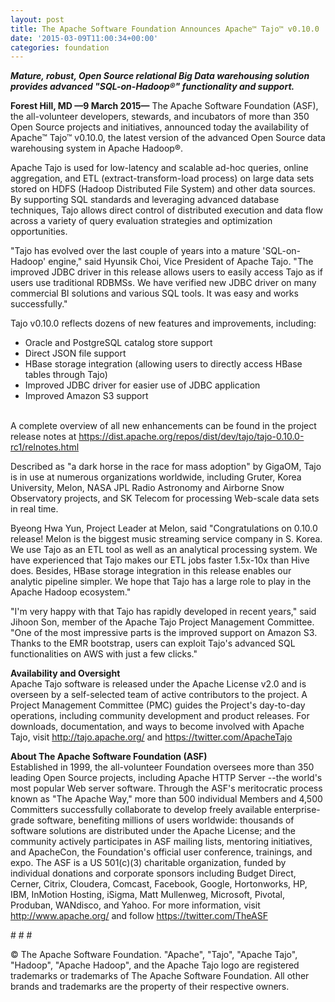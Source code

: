 ```yaml
---
layout: post
title: The Apache Software Foundation Announces Apache™ Tajo™ v0.10.0
date: '2015-03-09T11:00:34+00:00'
categories: foundation
---
```

<div> 
    <p><b><i>Mature, robust, Open Source relational Big Data warehousing solution provides advanced &quot;SQL-on-Hadoop®&quot; functionality and support.</i></b></p> 
    <p><b><i></i>Forest Hill, MD —9 March 2015—</b> The Apache Software Foundation (ASF), the all-volunteer developers, stewards, and incubators of more than 350 Open Source projects and initiatives, announced today the availability of Apache™ Tajo™ v0.10.0, the latest version of the advanced Open Source data warehousing system in Apache Hadoop®.</p> 
  </div> 
  <div> 
    <p>Apache Tajo is used for low-latency and scalable ad-hoc queries, online aggregation, and ETL (extract-transform-load process) on large data sets stored on HDFS (Hadoop Distributed File System) and other data sources. By supporting SQL standards and leveraging advanced database techniques, Tajo allows direct control of distributed execution and data flow across a variety of query evaluation strategies and optimization opportunities.</p> 
    <p>&quot;Tajo has evolved over the last couple of years into a mature 'SQL-on-Hadoop' engine,&quot; said Hyunsik Choi, Vice President of Apache Tajo. &quot;The improved JDBC driver in this release allows users to easily access Tajo as if users use traditional RDBMSs. We have verified new JDBC driver on many commercial BI solutions and various SQL tools. It was easy and works successfully.&quot;</p> 
  </div> 
  <div> 
    <p>Tajo v0.10.0 reflects dozens of new features and improvements, including:</p> 
  </div> 
  <div> 
    <p> </p> 
    <ul> 
      <li>Oracle and PostgreSQL catalog store support</li> 
      <li>Direct JSON file support</li> 
      <li>HBase storage integration (allowing users to directly access HBase tables through Tajo)</li> 
      <li>Improved JDBC driver for easier use of JDBC application</li> 
      <li>Improved Amazon S3 support</li> 
    </ul> 
    <p> </p> 
  </div> 
  <div><br /></div> 
  <div>A complete overview of all new enhancements can be found in the project release notes at <a href="https://dist.apache.org/repos/dist/dev/tajo/tajo-0.10.0-rc1/relnotes.html">https://dist.apache.org/repos/dist/dev/tajo/tajo-0.10.0-rc1/relnotes.html</a></div> 
  <p> </p> 
  <div> 
    <p>Described as &quot;a dark horse in the race for mass adoption&quot; by GigaOM, Tajo is in use at numerous organizations worldwide, including Gruter, Korea University, Melon, NASA JPL Radio Astronomy and Airborne Snow Observatory projects, and SK Telecom for processing Web-scale data sets in real time.</p> 
  </div> 
  <div>Byeong Hwa Yun, Project Leader at Melon, said &quot;Congratulations on 0.10.0 release! Melon is the biggest music streaming service company in S. Korea. We use Tajo as an ETL tool as well as an analytical processing system. We have experienced that Tajo makes our ETL jobs faster 1.5x-10x than Hive does. Besides, HBase storage integration in this release enables our analytic pipeline simpler. We hope that Tajo has a large role to play in the Apache Hadoop ecosystem.&quot;&nbsp;</div> 
  <p> </p> 
  <div> 
    <p>&quot;I'm very happy with that Tajo has rapidly developed in recent years,&quot; said Jihoon Son, member of the Apache Tajo Project Management Committee. &quot;One of the most impressive parts is the improved support on Amazon S3. Thanks to the EMR bootstrap, users can exploit Tajo's advanced SQL functionalities on AWS with just a few clicks.&quot;</p> 
  </div> 
  <div><b>Availability and Oversight<br /></b>Apache Tajo software is released under the Apache License v2.0 and is overseen by a self-selected team of active contributors to the project. A Project Management Committee (PMC) guides the Project's day-to-day operations, including community development and product releases. For downloads, documentation, and ways to become involved with Apache Tajo, visit <a href="http://tajo.apache.org/">http://tajo.apache.org/</a> and <a href="https://twitter.com/ApacheTajo">https://twitter.com/ApacheTajo</a></div> 
  <div> 
    <p><b>About The Apache Software Foundation (ASF)<br /></b>Established in 1999, the all-volunteer Foundation oversees more than 350 leading Open Source projects, including Apache HTTP Server --the world's most popular Web server software. Through the ASF's meritocratic process known as &quot;The Apache Way,&quot; more than 500 individual Members and 4,500 Committers successfully collaborate to develop freely available enterprise-grade software, benefiting millions of users worldwide: thousands of software solutions are distributed under the Apache License; and the community actively participates in ASF mailing lists, mentoring initiatives, and ApacheCon, the Foundation's official user conference, trainings, and expo. The ASF is a US 501(c)(3) charitable organization, funded by individual donations and corporate sponsors including Budget Direct, Cerner, Citrix, Cloudera, Comcast, Facebook, Google, Hortonworks, HP, IBM, InMotion Hosting, iSigma, Matt Mullenweg, Microsoft, Pivotal, Produban, WANdisco, and Yahoo. For more information, visit <a href="http://www.apache.org/">http://www.apache.org/</a> and follow <a href="https://twitter.com/TheASF">https://twitter.com/TheASF</a></p> 
  </div> 
  <div> 
    <p># # #</p> 
    <p>© The Apache Software Foundation. &quot;Apache&quot;, &quot;Tajo&quot;, &quot;Apache Tajo&quot;, &quot;Hadoop&quot;, &quot;Apache Hadoop&quot;, and the Apache Tajo logo are registered trademarks or trademarks of The Apache Software Foundation. All other brands and trademarks are the property of their respective owners.</p> 
  </div>
